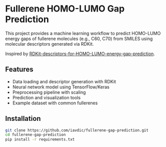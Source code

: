 # Fullerene HOMO-LUMO Gap Prediction

This project provides a machine learning workflow to predict HOMO-LUMO energy gaps of fullerene molecules (e.g., C60, C70) from SMILES using molecular descriptors generated via RDKit.

Inspired by [RDKit-descriptors-for-HOMO-LUMO-energy-gap-prediction](https://github.com/gashawmg/RDKit-descriptors-for-HOMO-LUMO-energy-gap-prediction).

## Features

- Data loading and descriptor generation with RDKit
- Neural network model using TensorFlow/Keras
- Preprocessing pipeline with scaling
- Prediction and visualization tools
- Example dataset with common fullerenes

## Installation

```bash
git clone https://github.com/iavdic/fullerene-gap-prediction.git
cd fullerene-gap-prediction
pip install -r requirements.txt
